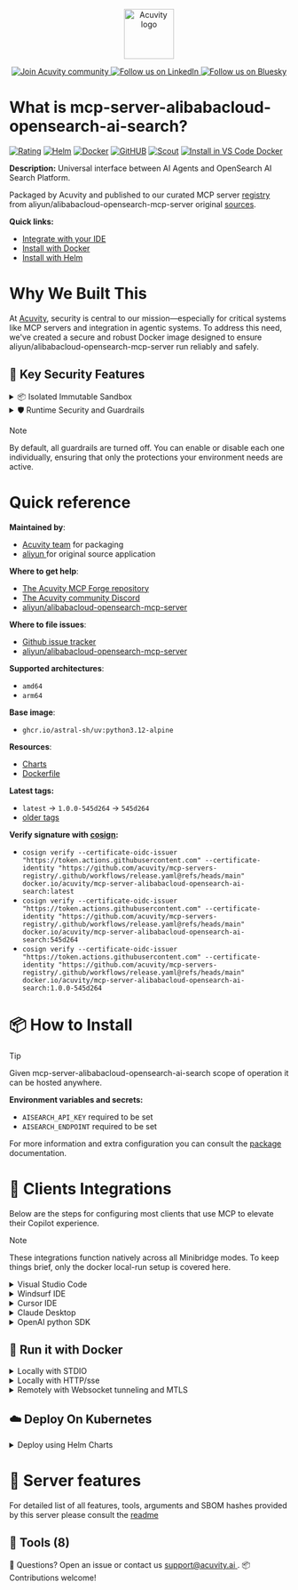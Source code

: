 <p align="center">
  <a href="https://acuvity.ai">
    <picture>
      <img src="https://mma.prnewswire.com/media/2544052/Acuvity__Logo.jpg" height="90" alt="Acuvity logo"/>
    </picture>
  </a>
</p>
<p align="center">
  <a href="https://discord.gg/BkU7fBkrNk">
    <img src="https://img.shields.io/badge/Acuvity-Join-7289DA?logo=discord&logoColor=fff" alt="Join Acuvity community" />
  </a>
<a href="https://www.linkedin.com/company/acuvity/">
    <img src="https://img.shields.io/badge/LinkedIn-Follow-7289DA" alt="Follow us on LinkedIn" />
  </a>
<a href="https://bsky.app/profile/acuvity.bsky.social">
    <img src="https://img.shields.io/badge/Bluesky-Follow-7289DA"?logo=bluesky&logoColor=fff" alt="Follow us on Bluesky" />
  </a>
</p>


# What is mcp-server-alibabacloud-opensearch-ai-search?
[![Rating](https://img.shields.io/badge/C-3775A9?label=Rating)](https://docs.anthropic.com/en/docs/build-with-claude/tool-use/implement-tool-use#best-practices-for-tool-definitions)
[![Helm](https://img.shields.io/badge/1.0.0-3775A9?logo=helm&label=Charts&logoColor=fff)](https://hub.docker.com/r/acuvity/mcp-server-alibabacloud-opensearch-ai-search/tags/)
[![Docker](https://img.shields.io/docker/image-size/acuvity/mcp-server-alibabacloud-opensearch-ai-search/545d264?logo=docker&logoColor=fff&label=545d264)](https://hub.docker.com/r/acuvity/mcp-server-alibabacloud-opensearch-ai-search)
[![GitHUB](https://img.shields.io/badge/545d264-3775A9?logo=github&logoColor=fff&label=aliyun/alibabacloud-opensearch-mcp-server)](https://github.com/aliyun/alibabacloud-opensearch-mcp-server/tree/HEAD/aisearch-mcp-server)
[![Scout](https://img.shields.io/badge/Active-3775A9?logo=docker&logoColor=fff&label=Scout)](https://hub.docker.com/r/acuvity/mcp-server-alibabacloud-opensearch-ai-search/)
[![Install in VS Code Docker](https://img.shields.io/badge/VS_Code-One_click_install-0078d7?logo=githubcopilot)](https://insiders.vscode.dev/redirect/mcp/install?name=mcp-server-alibabacloud-opensearch-ai-search&config=%7B%22args%22%3A%5B%22run%22%2C%22-i%22%2C%22--rm%22%2C%22--read-only%22%2C%22-e%22%2C%22AISEARCH_API_KEY%22%2C%22-e%22%2C%22AISEARCH_ENDPOINT%22%2C%22docker.io%2Facuvity%2Fmcp-server-alibabacloud-opensearch-ai-search%3A545d264%22%5D%2C%22command%22%3A%22docker%22%7D)

**Description:** Universal interface between AI Agents and OpenSearch AI Search Platform.

Packaged by Acuvity and published to our curated MCP server [registry](https://mcp.acuvity.ai) from aliyun/alibabacloud-opensearch-mcp-server original [sources](https://github.com/aliyun/alibabacloud-opensearch-mcp-server/tree/HEAD/aisearch-mcp-server).

**Quick links:**

- [Integrate with your IDE](https://github.com/acuvity/mcp-servers-registry/blob/main/mcp-server-alibabacloud-opensearch-ai-search/docker/README.md#-clients-integrations)
- [Install with Docker](https://github.com/acuvity/mcp-servers-registry/tree/main/mcp-server-alibabacloud-opensearch-ai-search/docker/README.md#-run-it-with-docker)
- [Install with Helm](https://github.com/acuvity/mcp-servers-registry/tree/main/mcp-server-alibabacloud-opensearch-ai-search/charts/mcp-server-alibabacloud-opensearch-ai-search/README.md#how-to-install)

# Why We Built This

At [Acuvity](https://acuvity.ai), security is central to our mission—especially for critical systems like MCP servers and integration in agentic systems.
To address this need, we've created a secure and robust Docker image designed to ensure aliyun/alibabacloud-opensearch-mcp-server run reliably and safely.

## 🔐 Key Security Features

<details>
<summary>📦 Isolated Immutable Sandbox </summary>

- **Isolated Execution**: All tools run within secure, containerized sandboxes to enforce process isolation and prevent lateral movement.
- **Non-root by Default**: Enforces least-privilege principles, minimizing the impact of potential security breaches.
- **Read-only Filesystem**: Ensures runtime immutability, preventing unauthorized modification.
- **Version Pinning**: Guarantees consistency and reproducibility across deployments by locking tool and dependency versions.
- **CVE Scanning**: Continuously scans images for known vulnerabilities using [Docker Scout](https://docs.docker.com/scout/) to support proactive mitigation.
- **SBOM & Provenance**: Delivers full supply chain transparency by embedding metadata and traceable build information."
</details>

<details>
<summary>🛡️ Runtime Security and Guardrails</summary>

**Minibridge Integration**: [Minibridge](https://github.com/acuvity/minibridge) establishes secure Agent-to-MCP connectivity, supports Rego/HTTP-based policy enforcement 🕵️, and simplifies orchestration.

The [ARC](https://github.com/acuvity/mcp-servers-registry/tree/main) container includes a [built-in Rego policy](https://github.com/acuvity/mcp-servers-registry/tree/main/mcp-server-alibabacloud-opensearch-ai-search/docker/policy.rego) that enables a set of runtime "guardrails"" to help enforce security, privacy, and correct usage of your services. Below is an overview of each guardrail provided.

### 🔒 Resource Integrity

**Mitigates MCP Rug Pull Attacks**

* **Goal:** Protect users from malicious tool description changes after initial approval, preventing post-installation manipulation or deception.
* **Mechanism:** Locks tool descriptions upon client approval and verifies their integrity before execution. Any modification to the description triggers a security violation, blocking unauthorized changes from server-side updates.

### 🛡️ Guardrails

#### Covert Instruction Detection

Monitors incoming requests for hidden or obfuscated directives that could alter policy behavior.

* **Goal:** Stop attackers from slipping unnoticed commands or payloads into otherwise harmless data.
* **Mechanism:** Applies a library of regex patterns and binary‐encoding checks to the full request body. If any pattern matches a known covert channel (e.g., steganographic markers, hidden HTML tags, escape-sequence tricks), the request is rejected.

#### Sensitive Pattern Detection

Block user-defined sensitive data patterns (credential paths, filesystem references).

* **Goal:** Block accidental or malicious inclusion of sensitive information that violates data-handling rules.
* **Mechanism:** Runs a curated set of regexes against all payloads and tool descriptions—matching patterns such as `.env` files, RSA key paths, directory traversal sequences.

#### Shadowing Pattern Detection

Detects and blocks "shadowing" attacks, where a malicious MCP server sneaks hidden directives into its own tool descriptions to hijack or override the behavior of other, trusted tools.

* **Goal:** Stop a rogue server from poisoning the agent’s logic by embedding instructions that alter how a different server’s tools operate (e.g., forcing all emails to go to an attacker’s address even when the user calls a separate `send_email` tool).
* **Mechanism:** During policy load, each tool description is scanned for cross‐tool override patterns—such as `<IMPORTANT>` sections referencing other tool names, hidden side‐effects, or directives that apply to a different server’s API. Any description that attempts to shadow or extend instructions for a tool outside its own namespace triggers a policy violation and is rejected.

#### Schema Misuse Prevention

Enforces strict adherence to MCP input schemas.

* **Goal:** Prevent malformed or unexpected fields from bypassing validations, causing runtime errors, or enabling injections.
* **Mechanism:** Compares each incoming JSON object against the declared schema (required properties, allowed keys, types). Any extra, missing, or mistyped field triggers an immediate policy violation.

#### Cross-Origin Tool Access

Controls whether tools may invoke tools or services from external origins.

* **Goal:** Prevent untrusted or out-of-scope services from being called.
* **Mechanism:** Examines tool invocation requests and outgoing calls, verifying each target against an allowlist of approved domains or service names. Calls to any non-approved origin are blocked.

#### Secrets Redaction

Automatically masks sensitive values so they never appear in logs or responses.

* **Goal:** Ensure that API keys, tokens, passwords, and other credentials cannot leak in plaintext.
* **Mechanism:** Scans every text output for known secret formats (e.g., AWS keys, GitHub PATs, JWTs). Matches are replaced with `[REDACTED]` before the response is sent or recorded.

These controls ensure robust runtime integrity, prevent unauthorized behavior, and provide a foundation for secure-by-design system operations.

### Enable guardrails

To activate guardrails in your Docker containers, define the `GUARDRAILS` environment variable with the protections you need.

| Guardrail                        | Summary                                                                 |
|----------------------------------|-------------------------------------------------------------------------|
| `covert-instruction-detection`   | Detects hidden or obfuscated directives in requests.                    |
| `sensitive-pattern-detection`    | Flags patterns suggesting sensitive data or filesystem exposure.        |
| `shadowing-pattern-detection`    | Identifies tool descriptions that override or influence others.         |
| `schema-misuse-prevention`       | Enforces strict schema compliance on input data.                        |
| `cross-origin-tool-access`       | Controls calls to external services or APIs.                            |
| `secrets-redaction`              | Prevents exposure of credentials or sensitive values.                   |

Example: add `-e GUARDRAILS="secrets-redaction sensitive-pattern-detection"` to enable those guardrails.

## 🔒 Basic Authentication via Shared Secret

Provides a lightweight auth layer using a single shared token.

* **Mechanism:** Expects clients to send an `Authorization` header with the predefined secret.
* **Use Case:** Quickly lock down your endpoint in development or simple internal deployments—no complex OAuth/OIDC setup required.

To turn on Basic Authentication, define `BASIC_AUTH_SECRET` environment variable with a shared secret.

Example: add `-e BASIC_AUTH_SECRET="supersecret"` to enable the basic authentication.

> While basic auth will protect against unauthorized access, you should use it only in controlled environment,
> rotate credentials frequently and **always** use TLS.

</details>

> [!NOTE]
> By default, all guardrails are turned off. You can enable or disable each one individually, ensuring that only the protections your environment needs are active.


# Quick reference

**Maintained by**:
  - [Acuvity team](mailto:support@acuvity.ai) for packaging
  - [ aliyun ](https://github.com/aliyun/alibabacloud-opensearch-mcp-server/tree/HEAD/aisearch-mcp-server) for original source application

**Where to get help**:
  - [The Acuvity MCP Forge repository](https://github.com/acuvity/mcp-servers-registry)
  - [The Acuvity community Discord](https://discord.gg/BkU7fBkrNk)
  - [ aliyun/alibabacloud-opensearch-mcp-server ](https://github.com/aliyun/alibabacloud-opensearch-mcp-server/tree/HEAD/aisearch-mcp-server)

**Where to file issues**:
  - [Github issue tracker](https://github.com/acuvity/mcp-servers-registry/issues)
  - [ aliyun/alibabacloud-opensearch-mcp-server ](https://github.com/aliyun/alibabacloud-opensearch-mcp-server/tree/HEAD/aisearch-mcp-server)

**Supported architectures**:
  - `amd64`
  - `arm64`

**Base image**:
  - `ghcr.io/astral-sh/uv:python3.12-alpine`

**Resources**:
  - [Charts](https://github.com/acuvity/mcp-servers-registry/tree/main/mcp-server-alibabacloud-opensearch-ai-search/charts/mcp-server-alibabacloud-opensearch-ai-search)
  - [Dockerfile](https://github.com/acuvity/mcp-servers-registry/tree/main/mcp-server-alibabacloud-opensearch-ai-search/docker/Dockerfile)

**Latest tags:**
  - `latest` -> `1.0.0-545d264` -> `545d264`
  - [older tags](https://hub.docker.com/r/acuvity/mcp-server-alibabacloud-opensearch-ai-search/tags)

**Verify signature with [cosign](https://github.com/sigstore/cosign):**
  - `cosign verify --certificate-oidc-issuer "https://token.actions.githubusercontent.com" --certificate-identity "https://github.com/acuvity/mcp-servers-registry/.github/workflows/release.yaml@refs/heads/main" docker.io/acuvity/mcp-server-alibabacloud-opensearch-ai-search:latest`
  - `cosign verify --certificate-oidc-issuer "https://token.actions.githubusercontent.com" --certificate-identity "https://github.com/acuvity/mcp-servers-registry/.github/workflows/release.yaml@refs/heads/main" docker.io/acuvity/mcp-server-alibabacloud-opensearch-ai-search:545d264`
  - `cosign verify --certificate-oidc-issuer "https://token.actions.githubusercontent.com" --certificate-identity "https://github.com/acuvity/mcp-servers-registry/.github/workflows/release.yaml@refs/heads/main" docker.io/acuvity/mcp-server-alibabacloud-opensearch-ai-search:1.0.0-545d264`

# 📦 How to Install


> [!TIP]
> Given mcp-server-alibabacloud-opensearch-ai-search scope of operation it can be hosted anywhere.

**Environment variables and secrets:**
  - `AISEARCH_API_KEY` required to be set
  - `AISEARCH_ENDPOINT` required to be set

For more information and extra configuration you can consult the [package](https://github.com/aliyun/alibabacloud-opensearch-mcp-server/tree/HEAD/aisearch-mcp-server) documentation.

# 🧰 Clients Integrations

Below are the steps for configuring most clients that use MCP to elevate their Copilot experience.

> [!NOTE]
> These integrations function natively across all Minibridge modes.
> To keep things brief, only the docker local-run setup is covered here.

<details>
<summary>Visual Studio Code</summary>

To get started immediately, you can use the "one-click" link below:

[![Install in VS Code Docker](https://img.shields.io/badge/VS_Code-One_click_install-0078d7?logo=githubcopilot)](https://insiders.vscode.dev/redirect/mcp/install?name=mcp-server-alibabacloud-opensearch-ai-search&config=%7B%22args%22%3A%5B%22run%22%2C%22-i%22%2C%22--rm%22%2C%22--read-only%22%2C%22-e%22%2C%22AISEARCH_API_KEY%22%2C%22-e%22%2C%22AISEARCH_ENDPOINT%22%2C%22docker.io%2Facuvity%2Fmcp-server-alibabacloud-opensearch-ai-search%3A545d264%22%5D%2C%22command%22%3A%22docker%22%7D)

## Global scope

Press `ctrl + shift + p` and type `Preferences: Open User Settings JSON` to add the following section:

```json
{
  "mcp": {
    "servers": {
      "acuvity-mcp-server-alibabacloud-opensearch-ai-search": {
        "env": {
          "AISEARCH_API_KEY": "TO_BE_SET",
          "AISEARCH_ENDPOINT": "TO_BE_SET"
        },
        "command": "docker",
        "args": [
          "run",
          "-i",
          "--rm",
          "--read-only",
          "-e",
          "AISEARCH_API_KEY",
          "-e",
          "AISEARCH_ENDPOINT",
          "docker.io/acuvity/mcp-server-alibabacloud-opensearch-ai-search:545d264"
        ]
      }
    }
  }
}
```

## Workspace scope

In your workspace create a file called `.vscode/mcp.json` and add the following section:

```json
{
  "servers": {
    "acuvity-mcp-server-alibabacloud-opensearch-ai-search": {
      "env": {
        "AISEARCH_API_KEY": "TO_BE_SET",
        "AISEARCH_ENDPOINT": "TO_BE_SET"
      },
      "command": "docker",
      "args": [
        "run",
        "-i",
        "--rm",
        "--read-only",
        "-e",
        "AISEARCH_API_KEY",
        "-e",
        "AISEARCH_ENDPOINT",
        "docker.io/acuvity/mcp-server-alibabacloud-opensearch-ai-search:545d264"
      ]
    }
  }
}
```

> To pass secrets you should use the `promptString` input type described in the [Visual Studio Code documentation](https://code.visualstudio.com/docs/copilot/chat/mcp-servers).

</details>

<details>
<summary>Windsurf IDE</summary>

In `~/.codeium/windsurf/mcp_config.json` add the following section:

```json
{
  "mcpServers": {
    "acuvity-mcp-server-alibabacloud-opensearch-ai-search": {
      "env": {
        "AISEARCH_API_KEY": "TO_BE_SET",
        "AISEARCH_ENDPOINT": "TO_BE_SET"
      },
      "command": "docker",
      "args": [
        "run",
        "-i",
        "--rm",
        "--read-only",
        "-e",
        "AISEARCH_API_KEY",
        "-e",
        "AISEARCH_ENDPOINT",
        "docker.io/acuvity/mcp-server-alibabacloud-opensearch-ai-search:545d264"
      ]
    }
  }
}
```

See [Windsurf documentation](https://docs.windsurf.com/windsurf/mcp) for more info.

</details>

<details>
<summary>Cursor IDE</summary>

Add the following JSON block to your mcp configuration file:
- `~/.cursor/mcp.json` for global scope
- `.cursor/mcp.json` for project scope

```json
{
  "mcpServers": {
    "acuvity-mcp-server-alibabacloud-opensearch-ai-search": {
      "env": {
        "AISEARCH_API_KEY": "TO_BE_SET",
        "AISEARCH_ENDPOINT": "TO_BE_SET"
      },
      "command": "docker",
      "args": [
        "run",
        "-i",
        "--rm",
        "--read-only",
        "-e",
        "AISEARCH_API_KEY",
        "-e",
        "AISEARCH_ENDPOINT",
        "docker.io/acuvity/mcp-server-alibabacloud-opensearch-ai-search:545d264"
      ]
    }
  }
}
```

See [cursor documentation](https://docs.cursor.com/context/model-context-protocol) for more information.

</details>
<details>

<summary>Claude Desktop</summary>

In the `claude_desktop_config.json` configuration file add the following section:

```json
{
  "mcpServers": {
    "acuvity-mcp-server-alibabacloud-opensearch-ai-search": {
      "env": {
        "AISEARCH_API_KEY": "TO_BE_SET",
        "AISEARCH_ENDPOINT": "TO_BE_SET"
      },
      "command": "docker",
      "args": [
        "run",
        "-i",
        "--rm",
        "--read-only",
        "-e",
        "AISEARCH_API_KEY",
        "-e",
        "AISEARCH_ENDPOINT",
        "docker.io/acuvity/mcp-server-alibabacloud-opensearch-ai-search:545d264"
      ]
    }
  }
}
```

See [Anthropic documentation](https://docs.anthropic.com/en/docs/agents-and-tools/mcp) for more information.
</details>

<details>
<summary>OpenAI python SDK</summary>

## Running locally

```python
async with MCPServerStdio(
    params={
        "env": {"AISEARCH_API_KEY":"TO_BE_SET","AISEARCH_ENDPOINT":"TO_BE_SET"},
        "command": "docker",
        "args": ["run","-i","--rm","--read-only","-e","AISEARCH_API_KEY","-e","AISEARCH_ENDPOINT","docker.io/acuvity/mcp-server-alibabacloud-opensearch-ai-search:545d264"]
    }
) as server:
    tools = await server.list_tools()
```

## Running remotely

```python
async with MCPServerSse(
    params={
        "url": "http://<ip>:<port>/sse",
    }
) as server:
    tools = await server.list_tools()
```

See [OpenAI Agents SDK docs](https://openai.github.io/openai-agents-python/mcp/) for more info.

</details>

## 🐳 Run it with Docker

<details>
<summary>Locally with STDIO</summary>

In your client configuration set:

- command: `docker`
- arguments: `run -i --rm --read-only -e AISEARCH_API_KEY -e AISEARCH_ENDPOINT docker.io/acuvity/mcp-server-alibabacloud-opensearch-ai-search:545d264`

</details>

<details>
<summary>Locally with HTTP/sse</summary>

Simply run as:

```console
docker run -it -p 8000:8000 --rm --read-only -e AISEARCH_API_KEY -e AISEARCH_ENDPOINT docker.io/acuvity/mcp-server-alibabacloud-opensearch-ai-search:545d264
```

Then on your application/client, you can configure to use it like:

```json
{
  "mcpServers": {
    "acuvity-mcp-server-alibabacloud-opensearch-ai-search": {
      "url": "http://localhost:8000/sse"
    }
  }
}
```

You might have to use different ports for different tools.

</details>

<details>
<summary>Remotely with Websocket tunneling and MTLS </summary>

> This section assume you are familiar with TLS and certificates and will require:
> - a server certificate with proper DNS/IP field matching your tool deployment.
> - a client-ca used to sign client certificates

1. Start the server in `backend` mode
 - add an environment variable like `-e MINIBRIDGE_MODE=backend`
 - add the TLS certificates (recommended) through a volume let's say `/certs` ex (`-v $PWD/certs:/certs`)
 - instruct minibridge to use those certs with
   - `-e MINIBRIDGE_TLS_SERVER_CERT=/certs/server-cert.pem`
   - `-e MINIBRIDGE_TLS_SERVER_KEY=/certs/server-key.pem`
   - `-e MINIBRIDGE_TLS_SERVER_KEY_PASS=optional`
   - `-e MINIBRIDGE_TLS_SERVER_CLIENT_CA=/certs/client-ca.pem`

2. Start `minibridge` locally in frontend mode:
  - Get [minibridge](https://github.com/acuvity/minibridge) binary for your OS.

In your client configuration, Minibridge works like any other STDIO command.

Example for Claude Desktop:

```json
{
  "mcpServers": {
    "acuvity-mcp-server-alibabacloud-opensearch-ai-search": {
      "command": "minibridge",
      "args": ["frontend", "--backend", "wss://<remote-url>:8000/ws", "--tls-client-backend-ca", "/path/to/ca/that/signed/the/server-cert.pem/ca.pem", "--tls-client-cert", "/path/to/client-cert.pem", "--tls-client-key", "/path/to/client-key.pem"]
    }
  }
}
```

That's it.

Minibridge offers a host of additional features. For step-by-step guidance, please visit the wiki. And if anything’s unclear, don’t hesitate to reach out!

</details>

## ☁️ Deploy On Kubernetes

<details>
<summary>Deploy using Helm Charts</summary>

### Chart settings requirements

This chart requires some mandatory information to be installed.

**Mandatory Secrets**:
  - `AISEARCH_API_KEY` secret to be set as secrets.AISEARCH_API_KEY either by `.value` or from existing with `.valueFrom`

**Mandatory Environment variables**:
  - `AISEARCH_ENDPOINT` environment variable to be set by env.AISEARCH_ENDPOINT

### How to install

You can inspect the chart `README`:

```console
helm show readme oci://docker.io/acuvity/mcp-server-alibabacloud-opensearch-ai-search --version 1.0.0
````

You can inspect the values that you can configure:

```console
helm show values oci://docker.io/acuvity/mcp-server-alibabacloud-opensearch-ai-search --version 1.0.0
````

Install with helm

```console
helm install mcp-server-alibabacloud-opensearch-ai-search oci://docker.io/acuvity/mcp-server-alibabacloud-opensearch-ai-search --version 1.0.0
```

From there your MCP server mcp-server-alibabacloud-opensearch-ai-search will be reachable by default through `http/sse` from inside the cluster using the Kubernetes Service `mcp-server-alibabacloud-opensearch-ai-search` on port `8000` by default. You can change that by looking at the `service` section of the `values.yaml` file.

### How to Monitor

The deployment will create a Kubernetes service with a `healthPort`, that is used for liveness probes and readiness probes. This health port can also be used by the monitoring stack of your choice and exposes metrics under the `/metrics` path.

See full charts [Readme](https://github.com/acuvity/mcp-servers-registry/tree/main/mcp-server-alibabacloud-opensearch-ai-search/charts/mcp-server-alibabacloud-opensearch-ai-search/README.md) for more details about settings and runtime security including guardrails activation.

</details>

# 🧠 Server features

For detailed list of all features, tools, arguments and SBOM hashes provided by this server please consult the [readme](https://github.com/acuvity/mcp-servers-registry/tree/main/mcp-server-alibabacloud-opensearch-ai-search)

## 🧰 Tools (8)


💬 Questions? Open an issue or contact us [ support@acuvity.ai ](mailto:support@acuvity.ai).
📦 Contributions welcome!
